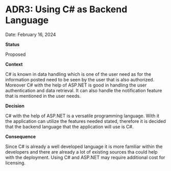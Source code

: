 # ADR3: Using C# as Backend Language

Date: February 16, 2024

**Status**

Proposed

**Context**

C# is known in data handling which is one of the user need as for the information posted need to be seen by the user that is also authorized.
Moreover C# with the help of ASP.NET is good in handling the user authentication and data retrieval. It can also handle the notification feature
that is mentioned in the user needs.

**Decision**

C# with the help of ASP.NET is a versatile programming language. With it the application can utilize the features needed stated, therefore
it is decided that the backend language that the application will use is C#.

**Consequence**

Since C# is already a well developed language it is more familiar within the developers and there are already a lot of existing sources tha could help with the deployment.
Using C# and ASP.NET may require additional cost for licensing.

